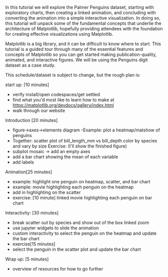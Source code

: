 In this tutorial we will explore the Palmer Penguins dataset, starting with exploratory charts, then creating a linked animation, and concluding with converting the animation into a simple interactive visualization. In doing so, this tutorial will unpack some of the fundamental concepts that underlie the architecture of Matplotlib, hopefully providing attendees with the foundation for creating effective visualizations using Matplotlib.

Matplotlib is a big library, and it can be difficult to know where to start. This tutorial is a guided tour through many of the essential features and concepts of Matplotlib so you can get started making publication-quality, animated, and interactive figures. We will be using the Penguins digit dataset as a case study.

This schedule/dataset is subject to change, but the rough plan is:

start up: [10 minutes]
- verify install/open codespaces/get settled
- find what you'd most like to learn how to make at https://matplotlib.org/devdocs/gallery/index.html
- walk through our website

Introduction [20 minutes]
- figure→axes→elements diagram
-Example: plot a heatmap/matshow of penguins
- Together: scatter plot of bill_length_mm vs bill_depth color by species and vary by size
Exercise: (I'll show the finished figure)
- subplot mosaic -> add an empty axes
- add a bar chart showing the mean of each variable
- add labels

Animation[25 minutes]
- example: highlight one penguin on heatmap, scatter, and bar chart
- example: movie highlighting each penguin on the heatmap
- add in highlighting on the scatter
- exercise: [10 minute]
linked movie highlighting each penguin on bar chart

Interactivity: [30 minutes]
- break scatter out by species and show out of the box linked zoom
- use jupyter widgets to slide the animation
- custom interactivity to select the penguin on the heatmap and update the bar chart
- exercise[15 minutes]
- select the penguin in the scatter plot and update the bar chart

Wrap up: [5 minutes]
- overview of resources for how to go further
